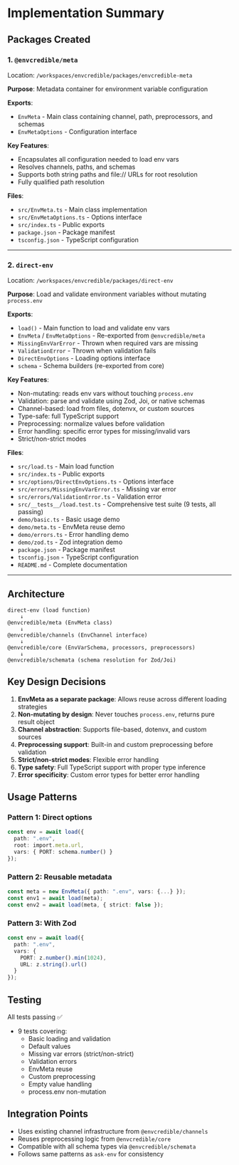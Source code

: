 # Implementation Summary

## Packages Created

### 1. `@envcredible/meta`
Location: `/workspaces/envcredible/packages/envcredible-meta`

**Purpose**: Metadata container for environment variable configuration

**Exports**:
- `EnvMeta` - Main class containing channel, path, preprocessors, and schemas
- `EnvMetaOptions` - Configuration interface

**Key Features**:
- Encapsulates all configuration needed to load env vars
- Resolves channels, paths, and schemas
- Supports both string paths and file:// URLs for root resolution
- Fully qualified path resolution

**Files**:
- `src/EnvMeta.ts` - Main class implementation
- `src/EnvMetaOptions.ts` - Options interface
- `src/index.ts` - Public exports
- `package.json` - Package manifest
- `tsconfig.json` - TypeScript configuration

---

### 2. `direct-env`
Location: `/workspaces/envcredible/packages/direct-env`

**Purpose**: Load and validate environment variables without mutating `process.env`

**Exports**:
- `load()` - Main function to load and validate env vars
- `EnvMeta` / `EnvMetaOptions` - Re-exported from `@envcredible/meta`
- `MissingEnvVarError` - Thrown when required vars are missing
- `ValidationError` - Thrown when validation fails
- `DirectEnvOptions` - Loading options interface
- `schema` - Schema builders (re-exported from core)

**Key Features**:
- Non-mutating: reads env vars without touching `process.env`
- Validation: parse and validate using Zod, Joi, or native schemas
- Channel-based: load from files, dotenvx, or custom sources
- Type-safe: full TypeScript support
- Preprocessing: normalize values before validation
- Error handling: specific error types for missing/invalid vars
- Strict/non-strict modes

**Files**:
- `src/load.ts` - Main load function
- `src/index.ts` - Public exports
- `src/options/DirectEnvOptions.ts` - Options interface
- `src/errors/MissingEnvVarError.ts` - Missing var error
- `src/errors/ValidationError.ts` - Validation error
- `src/__tests__/load.test.ts` - Comprehensive test suite (9 tests, all passing)
- `demo/basic.ts` - Basic usage demo
- `demo/meta.ts` - EnvMeta reuse demo
- `demo/errors.ts` - Error handling demo
- `demo/zod.ts` - Zod integration demo
- `package.json` - Package manifest
- `tsconfig.json` - TypeScript configuration
- `README.md` - Complete documentation

---

## Architecture

```
direct-env (load function)
    ↓
@envcredible/meta (EnvMeta class)
    ↓
@envcredible/channels (EnvChannel interface)
    ↓
@envcredible/core (EnvVarSchema, processors, preprocessors)
    ↓
@envcredible/schemata (schema resolution for Zod/Joi)
```

## Key Design Decisions

1. **EnvMeta as a separate package**: Allows reuse across different loading strategies
2. **Non-mutating by design**: Never touches `process.env`, returns pure result object
3. **Channel abstraction**: Supports file-based, dotenvx, and custom sources
4. **Preprocessing support**: Built-in and custom preprocessing before validation
5. **Strict/non-strict modes**: Flexible error handling
6. **Type safety**: Full TypeScript support with proper type inference
7. **Error specificity**: Custom error types for better error handling

## Usage Patterns

### Pattern 1: Direct options
```typescript
const env = await load({
  path: ".env",
  root: import.meta.url,
  vars: { PORT: schema.number() }
});
```

### Pattern 2: Reusable metadata
```typescript
const meta = new EnvMeta({ path: ".env", vars: {...} });
const env1 = await load(meta);
const env2 = await load(meta, { strict: false });
```

### Pattern 3: With Zod
```typescript
const env = await load({
  path: ".env",
  vars: {
    PORT: z.number().min(1024),
    URL: z.string().url()
  }
});
```

## Testing

All tests passing ✅
- 9 tests covering:
  - Basic loading and validation
  - Default values
  - Missing var errors (strict/non-strict)
  - Validation errors
  - EnvMeta reuse
  - Custom preprocessing
  - Empty value handling
  - process.env non-mutation

## Integration Points

- Uses existing channel infrastructure from `@envcredible/channels`
- Reuses preprocessing logic from `@envcredible/core`
- Compatible with all schema types via `@envcredible/schemata`
- Follows same patterns as `ask-env` for consistency
